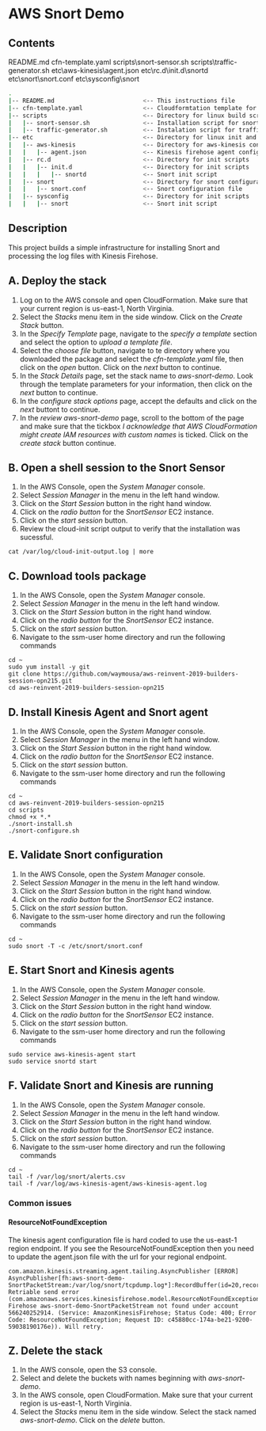 # AWS Snort Demo

## Contents
README.md
cfn-template.yaml
scripts\snort-sensor.sh
scripts\traffic-generator.sh
etc\aws-kinesis\agent.json
etc\rc.d\init.d\snortd
etc\snort\snort.conf
etc\sysconfig\snort

```bash
.
|-- README.md                         <-- This instructions file
|-- cfn-template.yaml                 <-- Cloudformtation template for lab environment
|-- scripts                           <-- Directory for linux build scripts
|   |-- snort-sensor.sh               <-- Installation script for snort packages
|   |-- traffic-generator.sh          <-- Instalation script for traffic generator
|-- etc                               <-- Directory for linux init and conf scripts
|   |-- aws-kinesis                   <-- Directory for aws-kinesis configuration
|   |   |-- agent.json                <-- Kinesis firehose agent configuration file
|   |-- rc.d                          <-- Directory for init scripts
|   |   |-- init.d                    <-- Directory for init scripts
|   |   |   |-- snortd                <-- Snort init script
|   |-- snort                         <-- Directory for snort configuration
|   |   |-- snort.conf                <-- Snort configuration file
|   |-- sysconfig                     <-- Directory for init scripts
|   |   |-- snort                     <-- Snort init script
```

## Description
This project builds a simple infrastructure for installing Snort and processing the log files with Kinesis Firehose.

## A. Deploy the stack
1. Log on to the AWS console and open CloudFormation.  Make sure that your current region is us-east-1, North Virginia.
2. Select the *Stacks* menu item in the side window.  Click on the *Create Stack* button.
3. In the *Specify Template* page, navigate to the *specify a template* section and select the option to *upload a template file*.
4. Select the *choose file* button, navigate to te directory where you downloaded the package and select the *cfn-template.yaml* file, then click on the *open* button.  Click on the *next* button to continue.
5. In the *Stack Details* page, set the stack name to *aws-snort-demo*.  Look through the template parameters for your information, then click on the *next* button to continue.
6. In the *configure stack options* page, accept the defaults and click on the *next* buttont to continue.  
7. In the *review aws-snort-demo* page, scroll to the bottom of the page and make sure that the tickbox *I acknowledge that AWS CloudFormation might create IAM resources with custom names* is ticked.  Click on the *create stack* button continue.

## B. Open a shell session to the Snort Sensor
1. In the AWS Console, open the *System Manager* console.
2. Select *Session Manager* in the menu in the left hand window.
3. Click on the *Start Session* button in the right hand window.
4. Click on the *radio button* for the *SnortSensor* EC2 instance. 
5. Click on the *start session* button.
6. Review the cloud-init script output to verify that the installation was sucessful.
```
cat /var/log/cloud-init-output.log | more
```

## C. Download tools package
1. In the AWS Console, open the *System Manager* console.
2. Select *Session Manager* in the menu in the left hand window.
3. Click on the *Start Session* button in the right hand window.
4. Click on the *radio button* for the *SnortSensor* EC2 instance. 
5. Click on the *start session* button.
6. Navigate to the ssm-user home directory and run the following commands
```
cd ~
sudo yum install -y git
git clone https://github.com/waymousa/aws-reinvent-2019-builders-session-opn215.git
cd aws-reinvent-2019-builders-session-opn215

```

## D. Install Kinesis Agent and Snort agent
1. In the AWS Console, open the *System Manager* console.
2. Select *Session Manager* in the menu in the left hand window.
3. Click on the *Start Session* button in the right hand window.
4. Click on the *radio button* for the *SnortSensor* EC2 instance. 
5. Click on the *start session* button.
6. Navigate to the ssm-user home directory and run the following commands
```
cd ~
cd aws-reinvent-2019-builders-session-opn215
cd scripts
chmod +x *.*
./snort-install.sh
./snort-configure.sh
```

## E. Validate Snort configuration
1. In the AWS Console, open the *System Manager* console.
2. Select *Session Manager* in the menu in the left hand window.
3. Click on the *Start Session* button in the right hand window.
4. Click on the *radio button* for the *SnortSensor* EC2 instance. 
5. Click on the *start session* button.
6. Navigate to the ssm-user home directory and run the following commands
```
cd ~
sudo snort -T -c /etc/snort/snort.conf
```

## E. Start Snort and Kinesis agents
1. In the AWS Console, open the *System Manager* console.
2. Select *Session Manager* in the menu in the left hand window.
3. Click on the *Start Session* button in the right hand window.
4. Click on the *radio button* for the *SnortSensor* EC2 instance. 
5. Click on the *start session* button.
6. Navigate to the ssm-user home directory and run the following commands
```
sudo service aws-kinesis-agent start
sudo service snortd start
```

## F. Validate Snort and Kinesis are running
1. In the AWS Console, open the *System Manager* console.
2. Select *Session Manager* in the menu in the left hand window.
3. Click on the *Start Session* button in the right hand window.
4. Click on the *radio button* for the *SnortSensor* EC2 instance. 
5. Click on the *start session* button.
6. Navigate to the ssm-user home directory and run the following commands
```
cd ~
tail -f /var/log/snort/alerts.csv
tail -f /var/log/aws-kinesis-agent/aws-kinesis-agent.log
```
### Common issues
#### ResourceNotFoundException
The kinesis agent configuration file is hard coded to use the us-east-1 region endpoint.  If you see the 
ResourceNotFoundException then you need to update the agent.json file with the url for your regional endpoint.  
```
com.amazon.kinesis.streaming.agent.tailing.AsyncPublisher [ERROR] AsyncPublisher[fh:aws-snort-demo-SnortPacketStream:/var/log/snort/tcpdump.log*]:RecordBuffer(id=20,records=500,bytes=49831) Retriable send error (com.amazonaws.services.kinesisfirehose.model.ResourceNotFoundException: Firehose aws-snort-demo-SnortPacketStream not found under account 566240252914. (Service: AmazonKinesisFirehose; Status Code: 400; Error Code: ResourceNotFoundException; Request ID: c45880cc-174a-be21-9200-59038190176e)). Will retry.
```

## Z. Delete the stack
1. In the AWS console, open the S3 console.
2. Select and delete the buckets with names beginning with *aws-snort-demo*.
3. In the AWS console, open CloudFormation.  Make sure that your current region is us-east-1, North Virginia.
4. Select the *Stacks* menu item in the side window.  Select the stack named *aws-snort-demo*.  Click on the *delete* button.
